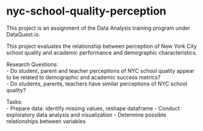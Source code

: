 # nyc-school-quality-perception
<p> This project is an assignment of the Data Analysis training program under DataQuest.io.</p>

<p> This project evaluates the relationship between perception of New York City school quality and academic performance and demographic characteristics.</p>

<p> Research Questions: <br>
- Do student, parent and teacher perceptions of NYC school quality appear to be related to demographic and academic success metrics? <br>
- Do students, parents, teachers have similar perceptions of NYC school quality? </p>

<p> Tasks: <br>
- Prepare data: identify missing values, reshape dataframe
- Conduct exploratory data analysis and visualization
- Determine possible relationships between variables </p>
